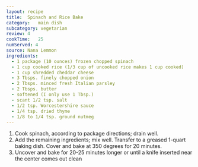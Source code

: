 ```yaml
---
layout: recipe
title: 	Spinach and Rice Bake
category:	main dish				
subcategory: vegetarian
review:	4
cookTime:	25
numServed: 4
source: Nana Lemmon
ingredients:
  - 1 package (10 ounces) frozen chopped spinach
  - 1 cup cooked rice (1/3 cup of uncooked rice makes 1 cup cooked)
  - 1 cup shredded cheddar cheese
  - 3 Tbsps. finely chopped onion
  - 2 Tbsps. minced fresh Italian parsley
  - 2 Tbsps. butter
  - softened (I only use 1 Tbsp.)
  - scant 1/2 tsp. salt
  - 1/2 tsp. Worcestershire sauce
  - 1/4 tsp. dried thyme
  - 1/8 to 1/4 tsp. ground nutmeg
---
```


1. Cook spinach, according to package directions; drain well.  
2. Add the remaining ingredients; mix well.  Transfer to a greased 1-quart baking dish.  Cover and bake at 350 degrees for 20 minutes.  
3. Uncover and bake for 20-25 minutes longer or until a knife inserted near the center comes out clean
